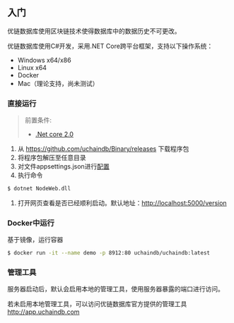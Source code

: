 ## 入门

优链数据库使用区块链技术使得数据库中的数据历史不可更改。

优链数据库使用C#开发，采用.NET Core跨平台框架，支持以下操作系统：

* Windows x64/x86
* Linux x64
* Docker
* Mac（理论支持，尚未测试）


### 直接运行

> 前置条件:
> * [.Net core 2.0](https://www.microsoft.com/net/download/Windows/run)

1. 从 <https://github.com/uchaindb/Binary/releases> 下载程序包
1. 将程序包解压至任意目录
1. 对文件appsettings.json进行[配置](/docs/config "配置")
1. 执行命令
  ```sh
  $ dotnet NodeWeb.dll
  ```
1. 打开网页查看是否已经顺利启动。默认地址：<http://localhost:5000/version>

### Docker中运行

基于镜像，运行容器

```sh
$ docker run -it --name demo -p 8912:80 uchaindb/uchaindb:latest
```

### 管理工具

服务器启动后，默认会启用本地的管理工具，使用服务器暴露的端口进行访问。

若未启用本地管理工具，可以访问优链数据库官方提供的管理工具 <http://app.uchaindb.com>  

